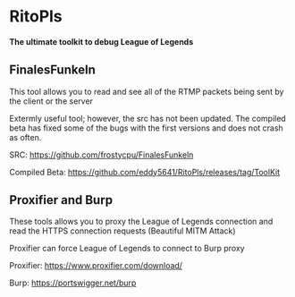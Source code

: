 # RitoPls
#### The ultimate toolkit to debug League of Legends

## FinalesFunkeln
This tool allows you to read and see all of the RTMP packets being sent by the client or the server

Extermly useful tool; however, the src has not been updated. The compiled beta has fixed some of the bugs with the first versions and does not crash as often. 

SRC: https://github.com/frostycpu/FinalesFunkeln

Compiled Beta: https://github.com/eddy5641/RitoPls/releases/tag/ToolKit

## Proxifier and Burp
These tools allows you to proxy the League of Legends connection and read the HTTPS connection requests (Beautiful MITM Attack)

Proxifier can force League of Legends to connect to Burp proxy

Proxifier: https://www.proxifier.com/download/

Burp: https://portswigger.net/burp

